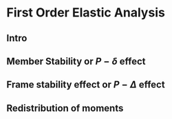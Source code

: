 # First Order Elastic Analysis
## Intro
## Member Stability or $P-\delta$ effect
## Frame stability effect or $P-\Delta$ effect
## Redistribution of moments